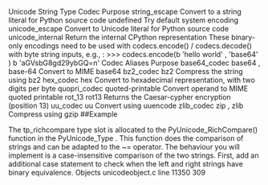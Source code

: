 Unicode String Type Codec Purpose string_escape Convert to a string literal for Python source code undefined Try default system encoding unicode_escape Convert to Unicode literal for Python source code unicode_internal Return the internal CPython representation These binary-only encodings need to be used with  codecs.encode() / codecs.decode()  with byte string inputs, e.g., : >>>  codecs.encode(b 'hello world' ,  'base64' ) b 'aGVsbG8gd29ybGQ=n' Codec Aliases Purpose base64_codec base64 ,  base-64 Convert to MIME base64 bz2_codec bz2 Compress the string using bz2 hex_codec hex Convert to hexadecimal representation, with two digits per byte quopri_codec quoted-printable Convert operand to MIME quoted printable rot_13 rot13 Returns the Caesar-cypher encryption (position 13) uu_codec uu Convert using uuencode zlib_codec zip ,  zlib Compress using gzip 
##Example 

 The  tp_richcompare  type slot is allocated to the  PyUnicode_RichCompare() function in the  PyUnicode_Type . This function does the comparison of strings and can be adapted to the  ~=  operator. The behaviour you will implement is a case-insensitive comparison of the two strings. First, add an additional case statement to check when the left and right strings have binary equivalence. Objects unicodeobject.c  line 11350 309